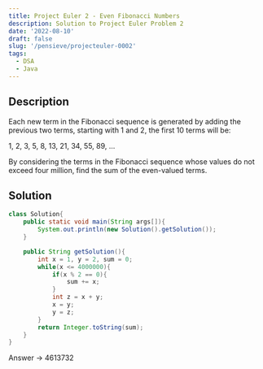 ```yaml
---
title: Project Euler 2 - Even Fibonacci Numbers
description: Solution to Project Euler Problem 2
date: '2022-08-10'
draft: false
slug: '/pensieve/projecteuler-0002'
tags:
  - DSA
  - Java
---
```


## Description

Each new term in the Fibonacci sequence is generated by adding the previous two terms, starting with 1 and 2, the first 10 terms will be:

1, 2, 3, 5, 8, 13, 21, 34, 55, 89, ...

By considering the terms in the Fibonacci sequence whose values do not exceed four million, find the sum of the even-valued terms.

## Solution

```java
class Solution{
    public static void main(String args[]){
        System.out.println(new Solution().getSolution());
    }

    public String getSolution(){
        int x = 1, y = 2, sum = 0;
        while(x <= 4000000){
            if(x % 2 == 0){
                sum += x;
            }
            int z = x + y;
            x = y;
            y = z;
        }
        return Integer.toString(sum);
    }
}
```

Answer → 4613732